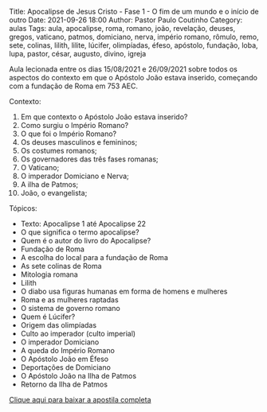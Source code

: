 Title: Apocalipse de Jesus Cristo - Fase 1 - O fim de um mundo e o início de outro
Date: 2021-09-26 18:00
Author: Pastor Paulo Coutinho
Category: aulas
Tags: aula, apocalipse, roma, romano, joão, revelação, deuses, gregos, vaticano, patmos, domiciano, nerva, império romano, rômulo, remo, sete, colinas, lilith, lilite, lúcifer, olimpíadas, éfeso, apóstolo, fundação, loba, lupa, pastor, césar, augusto, divino, igreja

Aula lecionada entre os dias 15/08/2021 e 26/09/2021 sobre todos os aspectos do contexto em que o Apóstolo João estava inserido, começando com a fundação de Roma em 753 AEC.

Contexto: 

1. Em que contexto o Apóstolo João estava inserido?
2. Como surgiu o Império Romano?
3. O que foi o Império Romano?
4. Os deuses masculinos e femininos;
5. Os costumes romanos;
6. Os governadores das três fases romanas;
7. O Vaticano;
8. O imperador Domiciano e Nerva;
9. A ilha de Patmos;
10. João, o evangelista;

Tópicos:

- Texto: Apocalipse 1 até Apocalipse 22
- O que significa o termo apocalipse?
- Quem é o autor do livro do Apocalipse?
- Fundação de Roma
- A escolha do local para a fundação de Roma
- As sete colinas de Roma
- Mitologia romana
- Lilith
- O diabo usa figuras humanas em forma de homens e mulheres
- Roma e as mulheres raptadas
- O sistema de governo romano
- Quem é Lúcifer?
- Origem das olimpíadas
- Culto ao imperador (culto imperial)
- O imperador Domiciano
- A queda do Império Romano
- O Apóstolo João em Éfeso
- Deportações de Domiciano
- O Apóstolo João na Ilha de Patmos
- Retorno da Ilha de Patmos


[Clique aqui para baixar a apostila completa](https://www.dropbox.com/s/cilp1um9r6w71id/Aula%20EBD%20-%20Apocalipse%20de%20Jesus%20Cristo%20-%20Fase%201%20-%20O%20fim%20de%20um%20mundo%20e%20o%20in%C3%ADcio%20de%20outro%20-%2026_09_2021.pdf?dl=1)